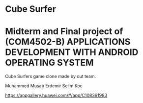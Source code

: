 # Cube Surfer
# Midterm and Final project of (COM4502-B) APPLICATIONS DEVELOPMENT WITH ANDROID OPERATING SYSTEM

Cube Surfers game clone made by out team.

Muhammed Musab Erdemir
Selim Koc

https://appgallery.huawei.com/#/app/C108391983


